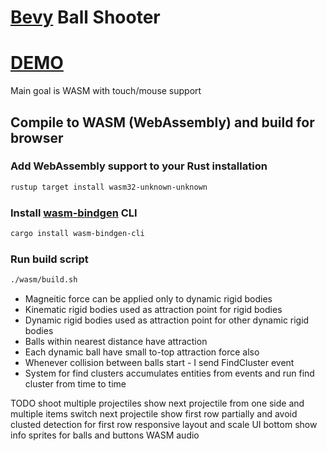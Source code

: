 # [Bevy](https://bevyengine.org/) Ball Shooter

# [DEMO](https://volodalexey.github.io/bevy-wasm-ball-shooter/)

Main goal is WASM with touch/mouse support

## Compile to WASM (WebAssembly) and build for browser

### Add WebAssembly support to your Rust installation
```sh
rustup target install wasm32-unknown-unknown
```

### Install [wasm-bindgen](https://github.com/rustwasm/wasm-bindgen) CLI
```sh
cargo install wasm-bindgen-cli
```

### Run build script

```sh
./wasm/build.sh
```

- Magneitic force can be applied only to dynamic rigid bodies
- Kinematic rigid bodies used as attraction point for rigid bodies
- Dynamic rigid bodies used as attraction point for other dynamic rigid bodies
- Balls within nearest distance have attraction
- Each dynamic ball have small to-top attraction force also
- Whenever collision between balls start - I send FindCluster event
- System for find clusters accumulates entities from events and run find cluster from time to time

TODO
shoot multiple projectiles
show next projectile from one side and multiple items
switch next projectile
show first row partially and avoid clusted detection for first row
responsive layout and scale
UI bottom show info
sprites for balls and buttons
WASM audio
